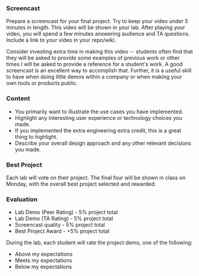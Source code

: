 
### Screencast

Prepare a screencast for your final project. Try to keep your video under 5 minutes in length.
This video will be shown in your lab. After playing your video, you will spend a few minutes answering audience and TA questions.
Include a link to your video in your repo/wiki.

Consider investing extra time in making this video -- students often find that they will be asked to provide some examples of previous work or 
other times I will be asked to provide a reference for a student's work. 
A good screencast is an excellent way to accomplish that. 
Further, it is a useful skill to have when doing little demos within a company or
when making your own tools or products public.

### Content

* You primarily want to illustrate the use cases you have implemented.
* Highlight any interesting user experience or technology choices you made.
* If you implemented the extra engineering extra credit, this is a great thing to highlight.
* Describe your overall design approach and any other relevant decisions you made.

### Best Project

Each lab will vote on their project. 
The final four will be shown in class on Monday, with the overall best project selected and rewarded.

### Evaluation

* Lab Demo (Peer Rating) - 5% project total
* Lab Demo (TA Rating) - 5% project total
* Screencast quality - 5% project total
* Best Project Award - +5% project total

During the lab, each student will rate the project demo, one of the following:

* Above my expectations
* Meets my expectations
* Below my expectations
